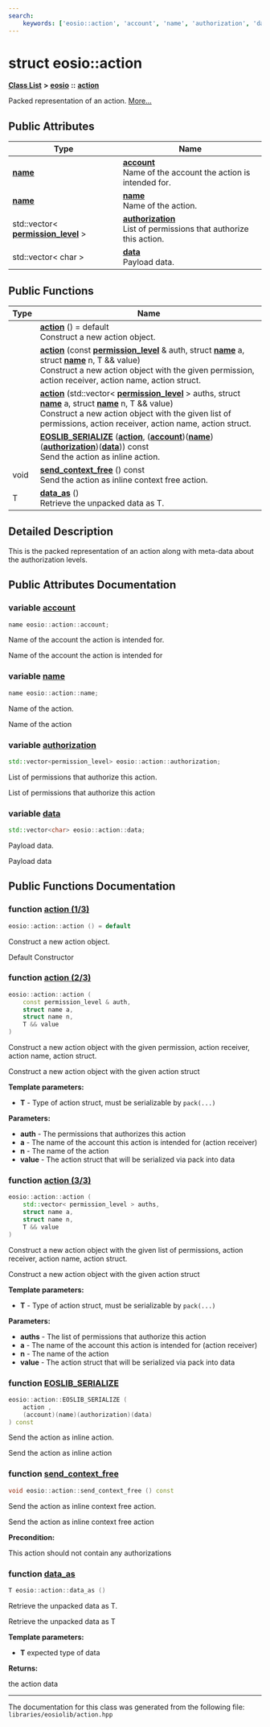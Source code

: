 ```yaml
---
search:
    keywords: ['eosio::action', 'account', 'name', 'authorization', 'data', 'action', 'action', 'action', 'EOSLIB_SERIALIZE', 'send_context_free', 'data_as']
---
```


# struct eosio::action

[**Class List**](annotated.md) **>** [**eosio**](namespaceeosio.md) **::** [**action**](structeosio_1_1action.md)


Packed representation of an action. [More...](#detailed-description)
## Public Attributes

|Type|Name|
|-----|-----|
|**[name](structeosio_1_1name.md)**|[**account**](structeosio_1_1action_a4fc65ee0b7c184e7fcb8cdf6242220af.md#1a4fc65ee0b7c184e7fcb8cdf6242220af)<br>Name of the account the action is intended for. |
|**[name](structeosio_1_1name.md)**|[**name**](structeosio_1_1action_a407ffb98514612d2e9683dd7d88af91a.md#1a407ffb98514612d2e9683dd7d88af91a)<br>Name of the action. |
|std::vector< **[permission\_level](structeosio_1_1permission__level.md)** >|[**authorization**](structeosio_1_1action_a65851242b65f483e6b84d602d599f4e5.md#1a65851242b65f483e6b84d602d599f4e5)<br>List of permissions that authorize this action. |
|std::vector< char >|[**data**](structeosio_1_1action_a51845c4ffbe1c97fc8d05115d05a3ab1.md#1a51845c4ffbe1c97fc8d05115d05a3ab1)<br>Payload data. |


## Public Functions

|Type|Name|
|-----|-----|
||[**action**](structeosio_1_1action_aebc29a38547efa71db8ec20cc56d69a4.md#1aebc29a38547efa71db8ec20cc56d69a4) () = default <br>Construct a new action object. |
||[**action**](structeosio_1_1action_a9ef6c7fc0a06f53c754a1cc8af513d00.md#1a9ef6c7fc0a06f53c754a1cc8af513d00) (const **[permission\_level](structeosio_1_1permission__level.md)** & auth, struct **[name](structeosio_1_1name.md)** a, struct **[name](structeosio_1_1name.md)** n, T && value) <br>Construct a new action object with the given permission, action receiver, action name, action struct. |
||[**action**](structeosio_1_1action_aa6b336f4f7a8c61d68e14d99a0a9cd9d.md#1aa6b336f4f7a8c61d68e14d99a0a9cd9d) (std::vector< **[permission\_level](structeosio_1_1permission__level.md)** > auths, struct **[name](structeosio_1_1name.md)** a, struct **[name](structeosio_1_1name.md)** n, T && value) <br>Construct a new action object with the given list of permissions, action receiver, action name, action struct. |
||[**EOSLIB\_SERIALIZE**](structeosio_1_1action_a848cfa77395aa8447c5468c619c4a42a.md#1a848cfa77395aa8447c5468c619c4a42a) (**[action](structeosio_1_1action.md)**, (**[account](structeosio_1_1action_a4fc65ee0b7c184e7fcb8cdf6242220af.md#1a4fc65ee0b7c184e7fcb8cdf6242220af)**)(**[name](structeosio_1_1name.md)**)(**[authorization](structeosio_1_1action_a65851242b65f483e6b84d602d599f4e5.md#1a65851242b65f483e6b84d602d599f4e5)**)(**[data](structeosio_1_1action_a51845c4ffbe1c97fc8d05115d05a3ab1.md#1a51845c4ffbe1c97fc8d05115d05a3ab1)**)) const <br>Send the action as inline action. |
|void|[**send\_context\_free**](structeosio_1_1action_a984a41daf2d1c4d6506cac0c98ac7a2a.md#1a984a41daf2d1c4d6506cac0c98ac7a2a) () const <br>Send the action as inline context free action. |
|T|[**data\_as**](structeosio_1_1action_ab10f4621dd9e24a33642d8fb240b1a01.md#1ab10f4621dd9e24a33642d8fb240b1a01) () <br>Retrieve the unpacked data as T. |


## Detailed Description

This is the packed representation of an action along with meta-data about the authorization levels. 
## Public Attributes Documentation

### variable <a id="1a4fc65ee0b7c184e7fcb8cdf6242220af" href="#1a4fc65ee0b7c184e7fcb8cdf6242220af">account</a>

```cpp
name eosio::action::account;
```

Name of the account the action is intended for. 

Name of the account the action is intended for 

### variable <a id="1a407ffb98514612d2e9683dd7d88af91a" href="#1a407ffb98514612d2e9683dd7d88af91a">name</a>

```cpp
name eosio::action::name;
```

Name of the action. 

Name of the action 

### variable <a id="1a65851242b65f483e6b84d602d599f4e5" href="#1a65851242b65f483e6b84d602d599f4e5">authorization</a>

```cpp
std::vector<permission_level> eosio::action::authorization;
```

List of permissions that authorize this action. 

List of permissions that authorize this action 

### variable <a id="1a51845c4ffbe1c97fc8d05115d05a3ab1" href="#1a51845c4ffbe1c97fc8d05115d05a3ab1">data</a>

```cpp
std::vector<char> eosio::action::data;
```

Payload data. 

Payload data 

## Public Functions Documentation

### function <a id="1aebc29a38547efa71db8ec20cc56d69a4" href="#1aebc29a38547efa71db8ec20cc56d69a4">action (1/3)</a>

```cpp
eosio::action::action () = default
```

Construct a new action object. 

Default Constructor 

### function <a id="1a9ef6c7fc0a06f53c754a1cc8af513d00" href="#1a9ef6c7fc0a06f53c754a1cc8af513d00">action (2/3)</a>

```cpp
eosio::action::action (
    const permission_level & auth,
    struct name a,
    struct name n,
    T && value
)
```

Construct a new action object with the given permission, action receiver, action name, action struct. 

Construct a new action object with the given action struct


**Template parameters:**


* **T** - Type of action struct, must be serializable by `pack(...)` 



**Parameters:**


* **auth** - The permissions that authorizes this action 
* **a** - The name of the account this action is intended for (action receiver) 
* **n** - The name of the action 
* **value** - The action struct that will be serialized via pack into data 



### function <a id="1aa6b336f4f7a8c61d68e14d99a0a9cd9d" href="#1aa6b336f4f7a8c61d68e14d99a0a9cd9d">action (3/3)</a>

```cpp
eosio::action::action (
    std::vector< permission_level > auths,
    struct name a,
    struct name n,
    T && value
)
```

Construct a new action object with the given list of permissions, action receiver, action name, action struct. 

Construct a new action object with the given action struct


**Template parameters:**


* **T** - Type of action struct, must be serializable by `pack(...)` 



**Parameters:**


* **auths** - The list of permissions that authorize this action 
* **a** - The name of the account this action is intended for (action receiver) 
* **n** - The name of the action 
* **value** - The action struct that will be serialized via pack into data 



### function <a id="1a848cfa77395aa8447c5468c619c4a42a" href="#1a848cfa77395aa8447c5468c619c4a42a">EOSLIB\_SERIALIZE</a>

```cpp
eosio::action::EOSLIB_SERIALIZE (
    action ,
    (account)(name)(authorization)(data) 
) const
```

Send the action as inline action. 

Send the action as inline action 

### function <a id="1a984a41daf2d1c4d6506cac0c98ac7a2a" href="#1a984a41daf2d1c4d6506cac0c98ac7a2a">send\_context\_free</a>

```cpp
void eosio::action::send_context_free () const
```

Send the action as inline context free action. 

Send the action as inline context free action


**Precondition:**

This action should not contain any authorizations 




### function <a id="1ab10f4621dd9e24a33642d8fb240b1a01" href="#1ab10f4621dd9e24a33642d8fb240b1a01">data\_as</a>

```cpp
T eosio::action::data_as ()
```

Retrieve the unpacked data as T. 

Retrieve the unpacked data as T


**Template parameters:**


* **T** expected type of data 



**Returns:**

the action data 






----------------------------------------
The documentation for this class was generated from the following file: `libraries/eosiolib/action.hpp`

